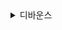 <details>
  <summary>디바운스</summary>
### 디바운스(Debounce)란?<br>
디바운스(Debounce)는 특정 시간 동안 연속적으로 발생하는 이벤트를 제어하여, 마지막 이벤트만 처리하도록 하는 기술이다. 예를 들어, 사용자가 키보드로 텍스트를 입력할 때, 키를 누를 때마다 이벤트가 발생하는데, 디바운스를 사용하면 사용자가 입력을 멈추고 일정 시간이 지난 후에만 이벤트가 처리되도록 할 수 있다. 이를 통해 불필요한 연속적인 이벤트 처리를 방지하고, 성능을 최적화할 수 있다.

```jsx
function debounce(func, delay) {
    let timer;
    return function(...args) {
        clearTimeout(timer);
        timer = setTimeout(() => {
            func.apply(this, args);
        }, delay);
    }
}

window.addEventListener('input', debounce(function(e) {
    console.log("Input value:", e.target.value);
}, 200));
```

1. 페이지 로드 시

- 브라우저가 window.addEventListener('input', debounce(...)) 코드를 실행한다. 이때 debounce 함수가 호출된다.
- debounce 함수는 내부적으로 timer 변수를 초기화하고, 새로운 함수를 반환한다. 이 반환된 함수가 input 이벤트 리스너로 등록된다.
- 따라서, input 이벤트가 발생할 때마다 반환된 함수가 실행되게 된다.
  
2. 사용자가 입력 필드에 값을 입력할 때

- 사용자가 키보드를 통해 입력 필드에 텍스트를 입력하면 input 이벤트가 발생한다. 이때, 등록된 디바운스 함수가 실행된다.
- 디바운스 함수가 실행되면, 먼저 clearTimeout(timer)를 통해 이전에 설정된 타이머가 있는 경우 이를 취소한다. 이를 통해 이전 이벤트에 대한 처리가 무효화된다.
- 이후, setTimeout을 통해 새로운 타이머를 설정한다. 이 타이머는 delay(여기서는 200ms) 이후에 func 함수(이 경우 console.log)를 호출하도록 설정된다.
3. 사용자가 입력을 멈추고 일정 시간(200ms)이 지나면

- 사용자가 입력을 멈추고 새로운 input 이벤트가 발생하지 않으면, 마지막으로 설정된 타이머가 만료된다.
- 타이머가 만료되면, setTimeout에 의해 설정된 함수가 실행되고, 이 시점에서 console.log("Input value:", e.target.value);가 호출되어 현재 입력된 값이 콘솔에


```javascript

<!DOCTYPE html>
<html lang="en">
<head>
  <meta charset="UTF-8">
  <meta name="viewport" content="width=device-width, initial-scale=1.0">
  <title>Debounce Example</title>
</head>
<body>
  <h1>Search Example</h1>
  <input type="text" id="search-input" placeholder="Search...">
  <ul id="results"></ul>

  <script src="script.js"></script>
</body>
</html>
```

```javascript


// 디바운스 함수 정의
function debounce(func, delay) {
  let timeoutId;
  return function(...args) {
    if (timeoutId) {
      clearTimeout(timeoutId); // 이전 타이머 제거
    }
    timeoutId = setTimeout(() => {
      func.apply(this, args); // delay 시간 후에 함수 호출
    }, delay);
  };
}

// 서버에 요청을 보내는 가상의 함수 (실제론 API 요청을 보낼 수 있음)
function fetchResults(query) {
  console.log("Fetching results for:", query);

  // 예시 데이터 (실제로는 서버에서 받아온 데이터를 여기에 대입)
  const results = ["apple", "banana", "grape", "orange", "pear"].filter(item =>
    item.toLowerCase().includes(query.toLowerCase())
  );

  // 결과를 화면에 표시
  const resultsList = document.getElementById("results");
  resultsList.innerHTML = ""; // 이전 결과 제거
  results.forEach(result => {
    const li = document.createElement("li");
    li.textContent = result;
    resultsList.appendChild(li);
  });
}

// 디바운스된 검색 함수
const handleSearch = debounce((event) => {
  const query = event.target.value;
  if (query) {
    fetchResults(query); // 입력이 있으면 검색
  } else {
    document.getElementById("results").innerHTML = ""; // 입력 없으면 결과 초기화
  }
}, 300); // 300ms의 지연 시간

// 검색 입력 이벤트 리스너 추가
const searchInput = document.getElementById("search-input");
searchInput.addEventListener("input", handleSearch);


```





</details>
